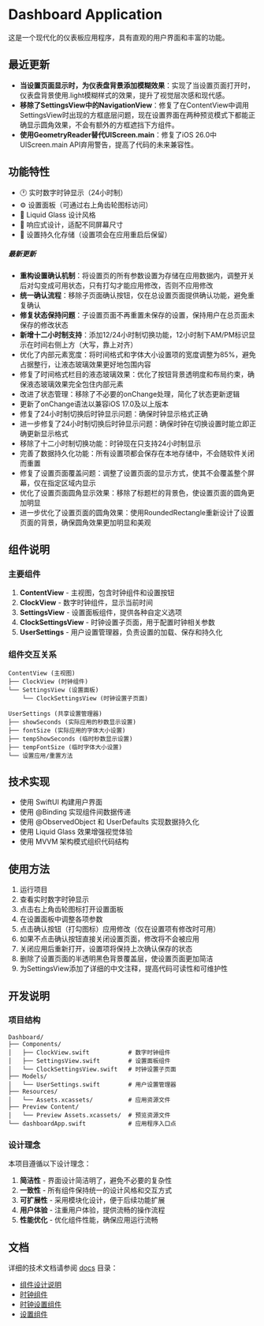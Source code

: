 # Dashboard Application

这是一个现代化的仪表板应用程序，具有直观的用户界面和丰富的功能。

## 最近更新

- **当设置页面显示时，为仪表盘背景添加模糊效果**：实现了当设置页面打开时，仪表盘背景使用.light模糊样式的效果，提升了视觉层次感和现代感。
- **移除了SettingsView中的NavigationView**：修复了在ContentView中调用SettingsView时出现的方框底层问题，现在设置界面在两种预览模式下都能正确显示圆角效果，不会有额外的方框遮挡下方组件。
- **使用GeometryReader替代UIScreen.main**：修复了iOS 26.0中UIScreen.main API弃用警告，提高了代码的未来兼容性。

## 功能特性

- 🕐 实时数字时钟显示（24小时制）
- ⚙️ 设置面板（可通过右上角齿轮图标访问）
- 🎨 Liquid Glass 设计风格
- 📱 响应式设计，适配不同屏幕尺寸
- 💾 设置持久化存储（设置项会在应用重启后保留）

##### 最新更新
- **重构设置确认机制**：将设置页的所有参数设置为存储在应用数据内，调整开关后对勾变成可用状态，只有打勾才能应用修改，否则不应用修改
- **统一确认流程**：移除子页面确认按钮，仅在总设置页面提供确认功能，避免重复确认
- **修复状态保持问题**：子设置页面不再重置未保存的设置，保持用户在总页面未保存的修改状态
- **新增十二小时制支持**：添加12/24小时制切换功能，12小时制下AM/PM标识显示在时间右侧上方（大写，靠上对齐）
- 优化了内部元素宽度：将时间格式和字体大小设置项的宽度调整为85%，避免占据整行，让液态玻璃效果更好地包围内容
- 修复了时间格式栏目的液态玻璃效果：优化了按钮背景透明度和布局约束，确保液态玻璃效果完全包住内部元素
- 改进了状态管理：移除了不必要的onChange处理，简化了状态更新逻辑
- 更新了onChange语法以兼容iOS 17.0及以上版本
- 修复了24小时制切换后时钟显示问题：确保时钟显示格式正确
- 进一步修复了24小时制切换后时钟显示问题：确保时钟在切换设置时能立即正确更新显示格式
- 移除了十二小时制切换功能：时钟现在只支持24小时制显示
- 完善了数据持久化功能：所有设置项都会保存在本地存储中，不会随软件关闭而重置
- 修复了设置页面覆盖问题：调整了设置页面的显示方式，使其不会覆盖整个屏幕，仅在指定区域内显示
- 优化了设置页面圆角显示效果：移除了标题栏的背景色，使设置页面的圆角更加明显
- 进一步优化了设置页面的圆角效果：使用RoundedRectangle重新设计了设置页面的背景，确保圆角效果更加明显和美观

## 组件说明

### 主要组件

1. **ContentView** - 主视图，包含时钟组件和设置按钮
2. **ClockView** - 数字时钟组件，显示当前时间
3. **SettingsView** - 设置面板组件，提供各种自定义选项
4. **ClockSettingsView** - 时钟设置子页面，用于配置时钟相关参数
5. **UserSettings** - 用户设置管理器，负责设置的加载、保存和持久化

### 组件交互关系

```
ContentView (主视图)
├── ClockView (时钟组件)
└── SettingsView (设置面板)
    └── ClockSettingsView (时钟设置子页面)

UserSettings (共享设置管理器)
├── showSeconds (实际应用的秒数显示设置)
├── fontSize (实际应用的字体大小设置)
├── tempShowSeconds (临时秒数显示设置)
├── tempFontSize (临时字体大小设置)
└── 设置应用/重置方法
```

## 技术实现

- 使用 SwiftUI 构建用户界面
- 使用 @Binding 实现组件间数据传递
- 使用 @ObservedObject 和 UserDefaults 实现数据持久化
- 使用 Liquid Glass 效果增强视觉体验
- 使用 MVVM 架构模式组织代码结构

## 使用方法

1. 运行项目
2. 查看实时数字时钟显示
3. 点击右上角齿轮图标打开设置面板
4. 在设置面板中调整各项参数
5. 点击确认按钮（打勾图标）应用修改（仅在设置项有修改时可用）
6. 如果不点击确认按钮直接关闭设置页面，修改将不会被应用
7. 关闭应用后重新打开，设置项将保持上次确认保存的状态
8. 删除了设置页面的半透明黑色背景覆盖层，使设置页面更加简洁
9. 为SettingsView添加了详细的中文注释，提高代码可读性和可维护性

## 开发说明

### 项目结构

```
Dashboard/
├── Components/
│   ├── ClockView.swift           # 数字时钟组件
│   ├── SettingsView.swift        # 设置面板组件
│   └── ClockSettingsView.swift   # 时钟设置子页面
├── Models/
│   └── UserSettings.swift        # 用户设置管理器
├── Resources/
│   └── Assets.xcassets/          # 应用资源文件
├── Preview Content/
│   └── Preview Assets.xcassets/  # 预览资源文件
└── dashboardApp.swift            # 应用程序入口点
```

### 设计理念

本项目遵循以下设计理念：

1. **简洁性** - 界面设计简洁明了，避免不必要的复杂性
2. **一致性** - 所有组件保持统一的设计风格和交互方式
3. **可扩展性** - 采用模块化设计，便于后续功能扩展
4. **用户体验** - 注重用户体验，提供流畅的操作流程
5. **性能优化** - 优化组件性能，确保应用运行流畅

## 文档

详细的技术文档请参阅 [docs](./docs) 目录：

- [组件设计说明](./docs/component-design.md)
- [时钟组件](./docs/clock-component.md)
- [时钟设置组件](./docs/clock-settings-component.md)
- [设置组件](./docs/settings-component.md)